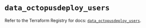 # `data_octopusdeploy_users`

Refer to the Terraform Registry for docs: [`data_octopusdeploy_users`](https://registry.terraform.io/providers/octopusdeploylabs/octopusdeploy/0.43.2/docs/data-sources/users).
